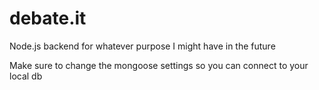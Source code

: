 # debate.it
Node.js backend for whatever purpose I might have in the future

Make sure to change the mongoose settings so you can connect to your local db
